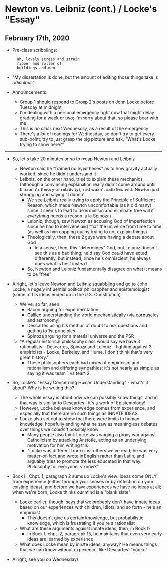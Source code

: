 # Newton vs. Leibniz (cont.) / Locke's "Essay"

## February 17th, 2020

- Pre-class scribblings:

        ah, lovely stress and strain
        ripper and roller of
        buildings and men

- "My dissertation is done, but the amount of editing those things take is *ridiculous*"
- Announcements:
    - Group 1 should respond to Group 2's posts on John Locke before Tuesday at midnight
    - I'm dealing with a personal emergency right now that might delay grading for a week or two; I'm sorry about that, so please bear with me
    - This is *no class* next Wednesday, as a result of the emergency
    - There's a *lot* of readings for Wednesday, so don't try to get every sub-point; try to just grasp the big picture and ask, "What's Locke trying to show here?"
--------------------------------------------------------------------------------

- So, let's take 20 minutes or so to recap Newton and Leibniz
    - Newton said he "framed no hypotheses" as to how gravity actually worked, since he didn't understand it
    - Leibniz, on the other hand, tried to explain these mechanics (although a convincing explanation really didn't come around until Einstein's theory of relativity), and wasn't satisfied with Newton just shrugging and saying "I dunno"
        - We see Leibniz really trying to apply the Principle of Sufficient Reason, which made Newton uncomfortable (as it did many) since it seems to lead to determinism and eliminate free will if *everything* needs a reason (a la Spinoza)
        - Leibniz, though, saw Newton as accusing God of imperfection since he had to intervene and "fix" the universe from time to time (as well as him copping out by trying to not explain things)
        - Theologically, then, these 2 guys were having a debate about God
            - In a sense, then, this "determines" God, but Leibniz doesn't see this as a bad thing; he'd say God *could* have acted differently, but instead, since he's omniscient, he always does what is best instead
        - So, Newton and Leibniz fundamentally disagree on what it means to be "free"

- Alright, let's leave Newton and Leibniz squabbling and go to John Locke, a *hugely* influential political philosopher and epistemologist (some of his ideas ended up in the U.S. Constitution)
    - We've, so far, seen:
        - Bacon arguing for experimentation
        - Galileo understanding the world mechanistically (via corpuscles and astronomy)
        - Descartes using his method of doubt to ask questions and getting to 1st principles
        - Spinoza arguing for a material universe and the PSR
    - "A regular historical philosophy class would say we have 3 rationalists - Descartes, Spinoza and Leibniz - fighting against 3 empiricists - Locke, Berkeley, and Hume. I don't think that's very great history."
        - These philosophers each had mixes of empiricism and rationalism and differing sympathies; it's not nearly as simple as saying it was team 1 vs team 2

- So, Locke's "Essay Concerning Human Understanding" - what's it about? Why is he writing this?
    - The whole essay is about how we can possibly know things, and in that way is similar to Descartes - it's a work of Epistemology!
    - However, Locke believes knowledge comes from experience, and especially that there are no such things as INNATE IDEAS
    - Locke also set out to show that there were limits to human knowledge, hopefully ending what he saw as meaningless debates over things we *couldn't* possibly know
        - Many people also think Locke was waging a proxy war against Catholicism by attacking Aristotle, acting as an underlying motivation for him writing this
        - "Locke was different from most others we've read; he was very matter-of-fact and wrote in English rather than Latin, and arguably tries to promote the less educated in that way. Philosophy for everyone, y'know?"

- Book II, Chpt. 1, paragraph 2 sums up Locke's view: ideas come ONLY from experience (either through your senses or by reflection on your existing ideas), and before we have experiences we have no ideas at all; when we're born, Locke thinks our mind is a "blank slate"
    - Locke earlier, though, says that we probably don't have innate ideas based on our experiences with children, idiots, and so forth - he's an empiricist
        - This doesn't give us certain knowledge, but probabilistic knowledge, which is frustrating if you're a rationalist
    - What are these arguments against innate ideas, then, in Book I?
        - In Book I, chpt. 2, paragraph 15, he maintains that even very early ideas are learned by experience
    - What does Locke mean by innate ideas, anyway? He means things that we can know without experience, like Descartes' "cogito"

- Alright, see you on Wednesday!
